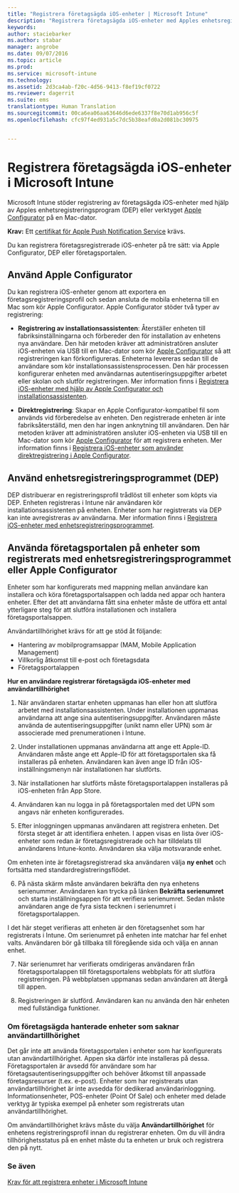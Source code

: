 ```yaml
---
title: "Registrera företagsägda iOS-enheter | Microsoft Intune"
description: "Registrera företagsägda iOS-enheter med Apples enhetsregistreringsprogram (DEP) eller Apple Configurator"
keywords: 
author: staciebarker
ms.author: stabar
manager: angrobe
ms.date: 09/07/2016
ms.topic: article
ms.prod: 
ms.service: microsoft-intune
ms.technology: 
ms.assetid: 2d3ca4ab-f20c-4d56-9413-f8ef19cf0722
ms.reviewer: dagerrit
ms.suite: ems
translationtype: Human Translation
ms.sourcegitcommit: 00ca6ea06aa63646d6ede6337f8e70d1ab956c5f
ms.openlocfilehash: cfc97f4ed931a5c7dc5b38eafd0a2d081bc30975


---
```


# <a name="enroll-corporate-owned-ios-devices-in-microsoft-intune"></a>Registrera företagsägda iOS-enheter i Microsoft Intune
Microsoft Intune stöder registrering av företagsägda iOS-enheter med hjälp av Apples enhetsregistreringsprogram (DEP) eller verktyget [Apple Configurator](http://go.microsoft.com/fwlink/?LinkId=518017) på en Mac-dator.

**Krav:** Ett [certifikat för Apple Push Notification Service](set-up-ios-and-mac-management-with-microsoft-intune.md) krävs.

Du kan registrera företagsregistrerade iOS-enheter på tre sätt: via Apple Configurator, DEP eller företagsportalen.

## <a name="use-apple-configurator"></a>Använd Apple Configurator

Du kan registrera iOS-enheter genom att exportera en företagsregistreringsprofil och sedan ansluta de mobila enheterna till en Mac som kör Apple Configurator. Apple Configurator stöder två typer av registrering:

- **Registrering av installationsassistenten**: Återställer enheten till fabriksinställningarna och förbereder den för installation av enhetens nya användare. Den här metoden kräver att administratören ansluter iOS-enheten via USB till en Mac-dator som kör [Apple Configurator](http://go.microsoft.com/fwlink/?LinkId=518017) så att registreringen kan förkonfigureras. Enheterna levereras sedan till de användare som kör installationsassistensprocessen. Den här processen konfigurerar enheten med användarnas autentiseringsuppgifter arbetet eller skolan och slutför registreringen. Mer information finns i [Registrera iOS-enheter med hjälp av Apple Configurator och installationsassistenten](ios-setup-assistant-enrollment-in-microsoft-intune.md).

- **Direktregistrering**: Skapar en Apple Configurator-kompatibel fil som används vid förberedelse av enheten. Den registrerade enheten är inte fabriksåterställd, men den har ingen anknytning till användaren. Den här metoden kräver att administratören ansluter iOS-enheten via USB till en Mac-dator som kör [Apple Configurator](http://go.microsoft.com/fwlink/?LinkId=518017) för att registrera enheten. Mer information finns i [Registrera iOS-enheter som använder direktregistrering i Apple Configurator](ios-direct-enrollment-in-microsoft-intune.md).

## <a name="use-the-device-enrollment-program-dep"></a>Använd enhetsregistreringsprogrammet (DEP)
DEP distribuerar en registreringsprofil trådlöst till enheter som köpts via DEP. Enheten registreras i Intune när användaren kör installationsassistenten på enheten.  Enheter som har registrerats via DEP kan inte avregistreras av användarna. Mer information finns i [Registrera iOS-enheter med enhetsregistreringsprogrammet](ios-device-enrollment-program-in-microsoft-intune.md).

## <a name="use-the-company-portal-on-dep-enrolled-or-apple-configurator-enrolled-devices"></a>Använda företagsportalen på enheter som registrerats med enhetsregistreringsprogrammet eller Apple Configurator

Enheter som har konfigurerats med mappning mellan användare kan installera och köra företagsportalsappen och ladda ned appar och hantera enheter. Efter det att användarna fått sina enheter måste de utföra ett antal ytterligare steg för att slutföra installationen och installera företagsportalsappen.

Användartillhörighet krävs för att ge stöd åt följande:
  - Hantering av mobilprogramsappar (MAM, Mobile Application Management)
  - Villkorlig åtkomst till e-post och företagsdata
  - Företagsportalappen

**Hur en användare registrerar företagsägda iOS-enheter med användartillhörighet**
1. När användaren startar enheten uppmanas han eller hon att slutföra arbetet med installationsassistenten. Under installationen uppmanas användarna att ange sina autentiseringsuppgifter. Användaren måste använda de autentiseringsuppgifter (unikt namn eller UPN) som är associerade med prenumerationen i Intune.

2. Under installationen uppmanas användarna att ange ett Apple-ID. Användaren måste ange ett Apple-ID för att företagsportalen ska få installeras på enheten. Användaren kan även ange ID från iOS-inställningsmenyn när installationen har slutförts.

3. När installationen har slutförts måste företagsportalappen installeras på iOS-enheten från App Store.

4. Användaren kan nu logga in på företagsportalen med det UPN som angavs när enheten konfigurerades.

5. Efter inloggningen uppmanas användaren att registrera enheten. Det första steget är att identifiera enheten. I appen visas en lista över iOS-enheter som redan är företagsregistrerade och har tilldelats till användarens Intune-konto. Användaren ska välja motsvarande enhet.

  Om enheten inte är företagsregistrerad ska användaren välja **ny enhet** och fortsätta med standardregistreringsflödet.

6. På nästa skärm måste användaren bekräfta den nya enhetens serienummer. Användaren kan trycka på länken **Bekräfta serienumret** och starta inställningsappen för att verifiera serienumret. Sedan måste användaren ange de fyra sista tecknen i serienumret i företagsportalappen.

  I det här steget verifieras att enheten är den företagsenhet som har registrerats i Intune. Om serienumret på enheten inte matchar har fel enhet valts. Användaren bör gå tillbaka till föregående sida och välja en annan enhet.

7. När serienumret har verifierats omdirigeras användaren från företagsportalappen till företagsportalens webbplats för att slutföra registreringen. På webbplatsen uppmanas sedan användaren att återgå till appen.

8. Registreringen är slutförd. Användaren kan nu använda den här enheten med fullständiga funktioner.

### <a name="about-corporate-owned-managed-devices-with-no-user-affinity"></a>Om företagsägda hanterade enheter som saknar användartillhörighet

Det går inte att använda företagsportalen i enheter som har konfigurerats utan användartillhörighet. Appen ska därför inte installeras på dessa. Företagsportalen är avsedd för användare som har företagsautentiseringsuppgifter och behöver åtkomst till anpassade företagsresurser (t.ex. e-post). Enheter som har registrerats utan användartillhörighet är inte avsedda för dedikerad användarinloggning. Informationsenheter, POS-enheter (Point Of Sale) och enheter med delade verktyg är typiska exempel på enheter som registrerats utan användartillhörighet.

Om användartillhörighet krävs måste du välja **Användartillhörighet** för enhetens registreringsprofil innan du registrerar enheten. Om du vill ändra tillhörighetsstatus på en enhet måste du ta enheten ur bruk och registrera den på nytt.



### <a name="see-also"></a>Se även
[Krav för att registrera enheter i Microsoft Intune](prerequisites-for-enrollment.md)



<!--HONumber=Nov16_HO3-->



